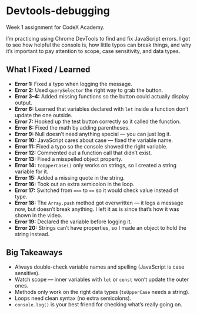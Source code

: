 # Devtools-debugging

Week 1 assignment for CodeX Academy.

I’m practicing using Chrome DevTools to find and fix JavaScript errors. I got to see how helpful the console is, how little typos can break things, and why it’s important to pay attention to scope, case sensitivity, and data types.  

## What I Fixed / Learned  
- **Error 1:** Fixed a typo when logging the message.  
- **Error 2:** Used `querySelector` the right way to grab the button.  
- **Error 3–4:** Added missing functions so the button could actually display output.  
- **Error 6:** Learned that variables declared with `let` inside a function don’t update the one outside.  
- **Error 7:** Hooked up the test button correctly so it called the function.  
- **Error 8:** Fixed the math by adding parentheses.  
- **Error 9:** Null doesn’t need anything special — you can just log it.  
- **Error 10:** JavaScript cares about case — fixed the variable name.  
- **Error 11:** Fixed a typo so the console showed the right variable.  
- **Error 12:** Commented out a function call that didn’t exist.  
- **Error 13:** Fixed a misspelled object property.  
- **Error 14:** `toUpperCase()` only works on strings, so I created a string variable for it.  
- **Error 15:** Added a missing quote in the string.  
- **Error 16:** Took out an extra semicolon in the loop.  
- **Error 17:** Switched from `===` to `==` so it would check value instead of type.  
- **Error 18:** The `Array.push` method got overwritten — it logs a message now, but doesn’t break anything. I left it as is since that’s how it was shown in the video.  
- **Error 19:** Declared the variable before logging it.  
- **Error 20:** Strings can’t have properties, so I made an object to hold the string instead.  

## Big Takeaways  
- Always double-check variable names and spelling (JavaScript is case sensitive).  
- Watch scope — inner variables with `let` or `const` won’t update the outer ones.  
- Methods only work on the right data types (`toUpperCase` needs a string).  
- Loops need clean syntax (no extra semicolons).  
- `console.log()` is your best friend for checking what’s really going on.  
